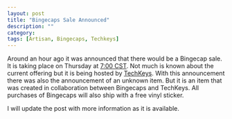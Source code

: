 ```yaml
---
layout: post
title: "Bingecaps Sale Announced"
description: ""
category: 
tags: [Artisan, Bingecaps, Techkeys]
---
```

Around an hour ago it was announced that there would be a Bingecap sale. It is taking place on Thursday at [7:00 CST](http://www.timeanddate.com/countdown/generic?iso=20150416T19&p0=64&msg=Bingecap+Sale&utm_source=getresponse&utm_medium=email&utm_campaign=techkeys&utm_content=BingeCap+Sale+-+Coming+Soon). Not much is known about the current offering but it is being hosted by [TechKeys](http://techkeys.us/). With this announcement there was also the announcement of an unknown item. But it is an item that was created in collaboration between Bingecaps and TechKeys. All purchases of Bingecaps will also ship with a free vinyl sticker. 

I will update the post with more information as it is available.
